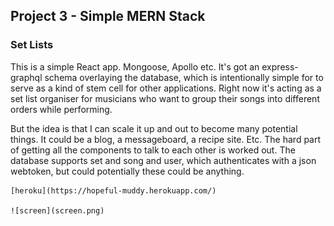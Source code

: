 ## Project 3 - Simple MERN Stack

### Set Lists

This is a simple React app. Mongoose, Apollo etc. It's got an express-graphql schema 
overlaying the database, which is intentionally simple for to serve as a kind of stem 
cell for other applications. Right now it's acting as a set list organiser for musicians 
who want to group their songs into different orders while performing. 

But the idea is that I can scale it up and out to become many potential things. 
It could be a blog, a messageboard, a recipe site. Etc. The hard part of getting 
all the components to talk to each other is worked out. The database supports 
set and song and user, which authenticates with a json webtoken, but could 
potentially these could be anything. 

	[heroku](https://hopeful-muddy.herokuapp.com/)

    ![screen](screen.png)